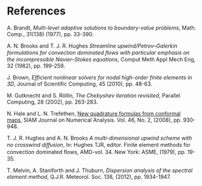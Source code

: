 # References

A. Brandt, *Multi-level adaptive solutions to boundary-value problems*, Math. Comp., 31(138) (1977), pp. 33-390.

A. N. Brooks and T. J. R. Hughes *Streamline upwind/Petrov–Galerkin formulations for convection dominated ﬂows with particular emphasis on the incompressible Navier–Stokes equations*, Comput Meth Appl Mech Eng, 32 (1982), pp. 199-259.

J. Brown, *Efficient nonlinear solvers for nodal high-order finite elements in 3D*, Journal of Scientific Computing, 45 (2010), pp. 48-63.

M. Gutknecht and S. Röllin,  *The Chebyshev iteration revisited*, Parallel Computing, 28 (2002), pp. 263-283.

N. Hale and L. N. Trefethen, [New quadrature formulas from conformal maps](https://doi.org/10.1137/07068607X), SIAM Journal on Numerical Analysis. Vol. 46, No. 2, (2008), pp. 930-948.

T. J. R. Hughes and A. N. Brooks *A multi-dimensional upwind scheme with no crosswind diﬀusion*, In: Hughes TJR, editor. Finite element methods for convection dominated ﬂows, AMD-vol. 34. New York: ASME, (1979), pp. 19-35.

T. Melvin, A. Staniforth and J. Thuburn, *Dispersion analysis of the spectral element method*, Q.J.R. Meteorol. Soc. 138, (2012), pp. 1934-1947.